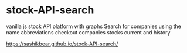 # stock-API-search
vanilla js stock API platform with graphs
Search for companies using the name abbreviations
checkout companies stocks current and history

https://sashikbear.github.io/stock-API-search/
